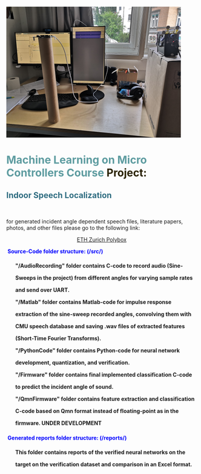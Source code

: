 <!-- #######  Machine Learning on MicroConrollers Project #########-->
![image_setup](images/setup.png?raw=true)
<h1 style="color: #5e9ca0;">Machine Learning on Micro Controllers Course <span style="color: #2b2301;">Project:</span></h1>
<h2 style="color: #2e6c80;">Indoor Speech Localization</h2>
<p>&nbsp;</p>
<p>for generated incident angle dependent speech files, literature papers, photos, and other files please go to the following link:</p>
<p style="text-align: center;"><a title="ML_on_MCU_SoundLocalization" href="https://polybox.ethz.ch/index.php/s/dZg2X58Fk4XyTp1" target="_blank" rel="noopener">ETH Zurich Polybox</a></p>
<p><span style="color: #0000ff;"><strong>&nbsp;Source-Code folder structure: (/src/)</strong></span></p>
<ol style="list-style: none; font-size: 14px; line-height: 32px; font-weight: bold;">
<li style="clear: both;">"/AudioRecording" folder contains C-code to record audio (Sine-Sweeps in the project) from different angles for varying sample rates and send over UART.<br /></li>
<li style="clear: both;">"/Matlab" folder contains Matlab-code for impulse response extraction of the sine-sweep recorded angles, convolving them with CMU speech database and saving .wav files of extracted features (Short-Time Fourier Transforms).<br /></li>
<li style="clear: both;">"/PythonCode" folder contains Python-code for neural network development, quantization, and verification.<br /></li>
<li style="clear: both;">"/Firmware" folder contains final implemented classification C-code to predict the incident angle of sound.<br /></li>
<li style="clear: both;">"/QmnFirmware" folder contains feature extraction and classification C-code based on Qmn format instead of floating-point as in the firmware. UNDER DEVELOPMENT<br /></li>
</ol>
<p><span style="color: #0000ff;"><strong>&nbsp;Generated reports folder structure: (/reports/)</strong></span></p>
<ol style="list-style: none; font-size: 14px; line-height: 32px; font-weight: bold;">
<li style="clear: both;">This folder contains reports of the verified neural networks on the target on the verification dataset and comparison in an Excel format.</li>
</ol>